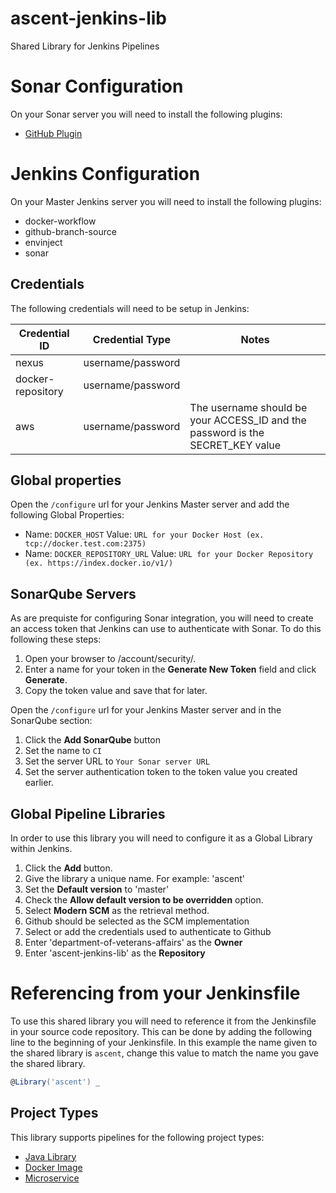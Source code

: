 # ascent-jenkins-lib
Shared Library for Jenkins Pipelines

# Sonar Configuration
On your Sonar server you will need to install the following plugins:
* [GitHub Plugin](https://docs.sonarqube.org/display/PLUG/GitHub+Plugin)

# Jenkins Configuration
On your Master Jenkins server you will need to install the following plugins:
* docker-workflow
* github-branch-source
* envinject
* sonar

## Credentials
The following credentials will need to be setup in Jenkins:

| Credential ID  | Credential Type | Notes
| ------------- | ------------- | -------------- |
| nexus  | username/password | |
| docker-repository | username/password  | |
| aws | username/password | The username should be your ACCESS_ID and the password is the SECRET_KEY value |

## Global properties
Open the `/configure` url for your Jenkins Master server and add the following Global Properties:
* Name: `DOCKER_HOST` Value: `URL for your Docker Host (ex. tcp://docker.test.com:2375)`
* Name: `DOCKER_REPOSITORY_URL` Value: `URL for your Docker Repository (ex. https://index.docker.io/v1/)`

## SonarQube Servers
As are prequiste for configuring Sonar integration, you will need to create an access token that Jenkins can use to authenticate with Sonar.
To do this following these steps:
1. Open your browser to <Your Sonar URL>/account/security/.
1. Enter a name for your token in the __Generate New Token__ field and click __Generate__.
1. Copy the token value and save that for later.

Open the `/configure` url for your Jenkins Master server and in the SonarQube section:
1. Click the __Add SonarQube__ button
1. Set the name to `CI`
1. Set the server URL to `Your Sonar server URL`
1. Set the server authentication token to the token value you created earlier.

## Global Pipeline Libraries
In order to use this library you will need to configure it as a Global Library within Jenkins.
1. Click the __Add__ button.
1. Give the library a unique name. For example: 'ascent'
1. Set the __Default version__ to 'master'
1. Check the __Allow default version to be overridden__ option.
1. Select  __Modern SCM__ as the retrieval method.
1. Github should be selected as the SCM implementation
1. Select or add the credentials used to authenticate to Github
1. Enter 'department-of-veterans-affairs' as the __Owner__
1. Enter 'ascent-jenkins-lib' as the __Repository__

# Referencing from your Jenkinsfile
To use this shared library you will need to reference it from the Jenkinsfile in your source code repository. This can be done by adding the following line to the beginning of your Jenkinsfile. In this example the name given to the shared library is `ascent`, change this value to match the name you gave the shared library.
```groovy
@Library('ascent') _
```

## Project Types
This library supports pipelines for the following project types:
* [Java Library](docs/library.md)
* [Docker Image](docs/docker.md)
* [Microservice](docs/microservice.md)
